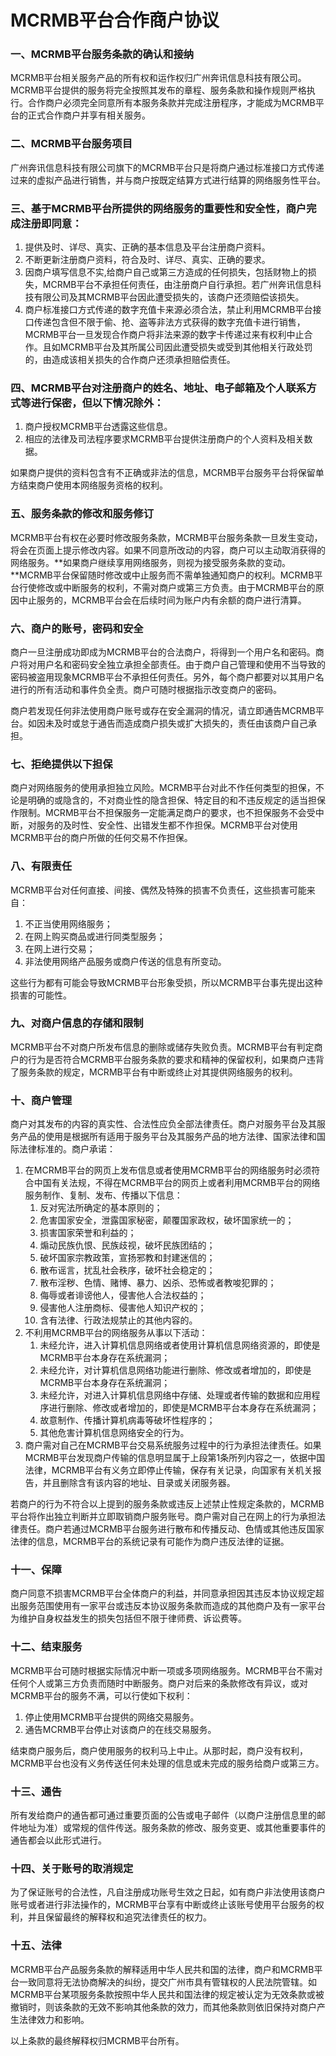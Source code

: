 # MCRMB平台合作商户协议

### 一、MCRMB平台服务条款的确认和接纳

MCRMB平台相关服务产品的所有权和运作权归广州奔讯信息科技有限公司。MCRMB平台提供的服务将完全按照其发布的章程、服务条款和操作规则严格执行。合作商户必须完全同意所有本服务条款并完成注册程序，才能成为MCRMB平台的正式合作商户并享有相关服务。

### 二、MCRMB平台服务项目
广州奔讯信息科技有限公司旗下的MCRMB平台只是将商户通过标准接口方式传递过来的虚拟产品进行销售，并与商户按既定结算方式进行结算的网络服务性平台。

### 三、基于MCRMB平台所提供的网络服务的重要性和安全性，商户完成注册即同意：

1. 提供及时、详尽、真实、正确的基本信息及平台注册商户资料。
2. 不断更新注册商户资料，符合及时、详尽、真实、正确的要求。
3. 因商户填写信息不实,给商户自己或第三方造成的任何损失，包括财物上的损失，MCRMB平台不承担任何责任，由注册商户自行承担。若广州奔讯信息科技有限公司及其MCRMB平台因此遭受损失的，该商户还须赔偿该损失。
4. 商户标准接口方式传递的数字充值卡来源必须合法，禁止利用MCRMB平台接口传递包含但不限于偷、抢、盗等非法方式获得的数字充值卡进行销售，MCRMB平台一旦发现合作商户将非法来源的数字卡传递过来有权利中止合作。且如MCRMB平台及其所属公司因此遭受损失或受到其他相关行政处罚的，由造成该相关损失的合作商户还须承担赔偿责任。

### 四、MCRMB平台对注册商户的姓名、地址、电子邮箱及个人联系方式等进行保密，但以下情况除外：

1. 商户授权MCRMB平台透露这些信息。
2. 相应的法律及司法程序要求MCRMB平台提供注册商户的个人资料及相关数据。

如果商户提供的资料包含有不正确或非法的信息，MCRMB平台服务平台将保留单方结束商户使用本网络服务资格的权利。

### 五、服务条款的修改和服务修订

MCRMB平台有权在必要时修改服务条款，MCRMB平台服务条款一旦发生变动，将会在页面上提示修改内容。如果不同意所改动的内容，商户可以主动取消获得的网络服务。**如果商户继续享用网络服务，则视为接受服务条款的变动。**MCRMB平台保留随时修改或中止服务而不需单独通知商户的权利。MCRMB平台行使修改或中断服务的权利，不需对商户或第三方负责。由于MCRMB平台的原因中止服务的，MCRMB平台会在后续时间为账户内有余额的商户进行清算。

### 六、商户的账号，密码和安全

商户一旦注册成功即成为MCRMB平台的合法商户，将得到一个用户名和密码。商户将对用户名和密码安全独立承担全部责任。由于商户自己管理和使用不当导致的密码被盗用现象MCRMB平台不承担任何责任。另外，每个商户都要对以其用户名进行的所有活动和事件负全责。商户可随时根据指示改变商户的密码。

商户若发现任何非法使用商户账号或存在安全漏洞的情况，请立即通告MCRMB平台。如因未及时或怠于通告而造成商户损失或扩大损失的，责任由该商户自己承担。

### 七、拒绝提供以下担保

商户对网络服务的使用承担独立风险。MCRMB平台对此不作任何类型的担保，不论是明确的或隐含的，不对商业性的隐含担保、特定目的和不违反规定的适当担保作限制。MCRMB平台不担保服务一定能满足商户的要求，也不担保服务不会受中断，对服务的及时性、安全性、出错发生都不作担保。MCRMB平台对使用MCRMB平台的商户所做的任何交易不作担保。

### 八、有限责任

MCRMB平台对任何直接、间接、偶然及特殊的损害不负责任，这些损害可能来自：

1. 不正当使用网络服务；
2. 在网上购买商品或进行同类型服务；
3. 在网上进行交易；
4. 非法使用网络产品服务或商户传送的信息有所变动。

这些行为都有可能会导致MCRMB平台形象受损，所以MCRMB平台事先提出这种损害的可能性。

### 九、对商户信息的存储和限制

MCRMB平台不对商户所发布信息的删除或储存失败负责。MCRMB平台有判定商户的行为是否符合MCRMB平台服务条款的要求和精神的保留权利，如果商户违背了服务条款的规定，MCRMB平台有中断或终止对其提供网络服务的权利。

### 十、商户管理

商户对其发布的内容的真实性、合法性应负全部法律责任。商户对服务平台及其服务产品的使用是根据所有适用于服务平台及其服务产品的地方法律、国家法律和国际法律标准的。商户承诺：

1. 在MCRMB平台的网页上发布信息或者使用MCRMB平台的网络服务时必须符合中国有关法规，不得在MCRMB平台的网页上或者利用MCRMB平台的网络服务制作、复制、发布、传播以下信息：
   1. 反对宪法所确定的基本原则的；
   2. 危害国家安全，泄露国家秘密，颠覆国家政权，破坏国家统一的；
   3. 损害国家荣誉和利益的；
   4. 煽动民族仇恨、民族歧视，破坏民族团结的；
   5. 破坏国家宗教政策，宣扬邪教和封建迷信的；
   6. 散布谣言，扰乱社会秩序，破坏社会稳定的；
   7. 散布淫秽、色情、赌博、暴力、凶杀、恐怖或者教唆犯罪的；
   8. 侮辱或者诽谤他人，侵害他人合法权益的；
   9. 侵害他人注册商标、侵害他人知识产权的；
   10. 含有法律、行政法规禁止的其他内容的。
2. 不利用MCRMB平台的网络服务从事以下活动：
   1. 未经允许，进入计算机信息网络或者使用计算机信息网络资源的，即使是MCRMB平台本身存在系统漏洞；
   2. 未经允许，对计算机信息网络功能进行删除、修改或者增加的，即使是MCRMB平台本身存在系统漏洞；
   3. 未经允许，对进入计算机信息网络中存储、处理或者传输的数据和应用程序进行删除、修改或者增加的，即使是MCRMB平台本身存在系统漏洞；
   4. 故意制作、传播计算机病毒等破坏性程序的；
   5. 其他危害计算机信息网络安全的行为。
3. 商户需对自己在MCRMB平台交易系统服务过程中的行为承担法律责任。如果MCRMB平台发现商户传输的信息明显属于上段第1条所列内容之一，依据中国法律，MCRMB平台有义务立即停止传输，保存有关记录，向国家有关机关报告，并且删除含有该内容的地址、目录或关闭服务器。

若商户的行为不符合以上提到的服务条款或违反上述禁止性规定条款的，MCRMB平台将作出独立判断并立即取销商户服务账号。商户需对自己在网上的行为承担法律责任。商户若通过MCRMB平台服务进行散布和传播反动、色情或其他违反国家法律的信息，MCRMB平台的系统记录有可能作为商户违反法律的证据。

### 十一、保障

商户同意不损害MCRMB平台全体商户的利益，并同意承担因其违反本协议规定超出服务范围使用有一家平台或违反本协议服务条款而造成的其他商户及有一家平台为维护自身权益发生的损失包括但不限于律师费、诉讼费等。

### 十二、结束服务

MCRMB平台可随时根据实际情况中断一项或多项网络服务。MCRMB平台不需对任何个人或第三方负责而随时中断服务。商户对后来的条款修改有异议，或对MCRMB平台的服务不满，可以行使如下权利：

1. 停止使用MCRMB平台提供的网络交易服务。
2. 通告MCRMB平台停止对该商户的在线交易服务。

结束商户服务后，商户使用服务的权利马上中止。从那时起，商户没有权利，MCRMB平台也没有义务传送任何未处理的信息或未完成的服务给商户或第三方。

### 十三、通告

所有发给商户的通告都可通过重要页面的公告或电子邮件（以商户注册信息里的邮件地址为准）或常规的信件传送。服务条款的修改、服务变更、或其他重要事件的通告都会以此形式进行。

### 十四、关于账号的取消规定

为了保证账号的合法性，凡自注册成功账号生效之日起，如有商户非法使用该商户账号或者进行非法操作的，MCRMB平台享有中断或终止该账号使用平台服务的权利，并且保留最终的解释权和追究法律责任的权力。

### 十五、法律

MCRMB平台产品服务条款的解释适用中华人民共和国的法律，商户和MCRMB平台一致同意将无法协商解决的纠纷，提交广州市具有管辖权的人民法院管辖。如MCRMB平台某项服务条款按照中华人民共和国法律的规定被认定为无效条款或被撤销时，则该条款的无效不影响其他条款的效力，而其他条款则依旧保持对商户产生法律效力和影响。

以上条款的最终解释权归MCRMB平台所有。

